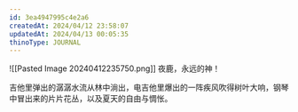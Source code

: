 ```yaml
---
id: 3ea4947995c4e2a6
createdAt: 2024/04/12 23:58:07
updatedAt: 2024/04/13 00:05:35
thinoType: JOURNAL
---
```

![[Pasted Image 20240412235750.png]]
夜鹿，永远的神！

吉他里弹出的潺潺水流从林中淌出，电吉他里爆出的一阵疾风吹得树叶大响，钢琴中冒出来的片片花丛，以及夏天的自由与惆怅。